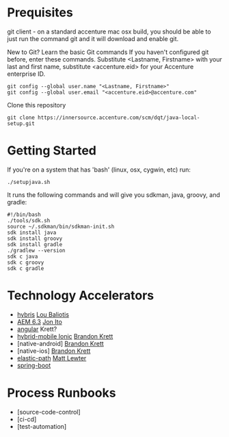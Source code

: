 # Prequisites

git client - on a standard accenture mac osx build, you should be able to just run the command git 
and it will download and enable git.

New to Git? Learn the basic Git commands
If you haven't configured git before, enter these commands.  Substitute <Lastname, Firstname> with your 
last and first name, substitute <accenture.eid> for your Accenture enterprise ID.

    git config --global user.name "<Lastname, Firstname>"
    git config --global user.email "<accenture.eid>@accenture.com"

Clone this repository

    git clone https://innersource.accenture.com/scm/dqt/java-local-setup.git
     

# Getting Started
If you're on a system that has 'bash' (linux, osx, cygwin, etc) run:
    
    ./setupjava.sh

It runs the following commands and will give you sdkman, java, groovy, and gradle:

    #!/bin/bash
    ./tools/sdk.sh
    source ~/.sdkman/bin/sdkman-init.sh
    sdk install java
    sdk install groovy
    sdk install gradle
    ./gradlew --version
    sdk c java
    sdk c groovy
    sdk c gradle
    
# Technology Accelerators
* [hybris](https://innersource.accenture.com/projects/A1129/repos/hybris-quickstart/browse) [Lou Baliotis](https://people.accenture.com/People/user/louis.baliotis)
* [AEM 6.3](https://innersource.accenture.com/projects/GSKDO/repos/aem_install_author_publish/browse) [Jon Ito](https://people.accenture.com/People/user/jon.ito)
* [angular](https://innersource.accenture.com/projects/NEW/repos/newao-angular/browse) Krett?
* [hybrid-mobile Ionic](https://innersource.accenture.com/projects/A3050/repos/ionic2-app-sample/browse) [Brandon Krett](https://people.accenture.com/People/user/brandon.krett)
* [native-android] [Brandon Krett](https://people.accenture.com/People/user/brandon.krett)
* [native-ios] [Brandon Krett](https://people.accenture.com/People/user/brandon.krett)
* [elastic-path](https://innersource.accenture.com/projects/EPB) [Matt Lewter](https://people.accenture.com/People/user/matthew.lewter)
* [spring-boot]()

# Process Runbooks

* [source-code-control]
* [ci-cd]
* [test-automation]

